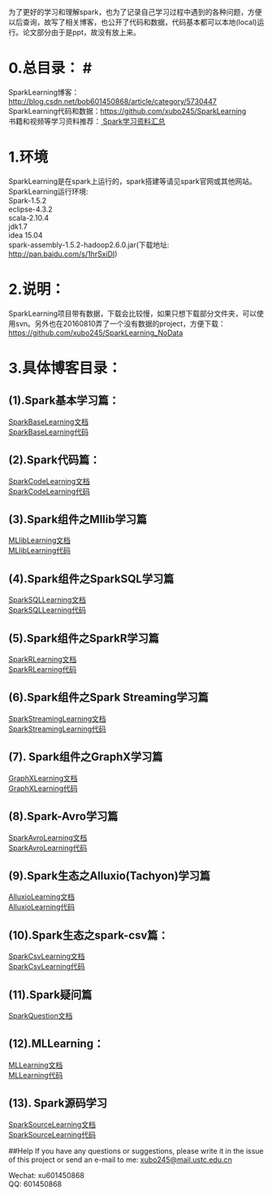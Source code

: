 
为了更好的学习和理解spark，也为了记录自己学习过程中遇到的各种问题，方便以后查询，故写了相关博客，也公开了代码和数据，代码基本都可以本地(local)运行。论文部分由于是ppt，故没有放上来。

# 0.总目录： #
SparkLearning博客：http://blog.csdn.net/bob601450868/article/category/5730447  
SparkLearning代码和数据：https://github.com/xubo245/SparkLearning  
书籍和视频等学习资料推荐：<a href="https://github.com/xubo245/SparkLearning/blob/master/docs/Spark%E5%AD%A6%E4%B9%A0%E8%B5%84%E6%96%99%E6%B1%87%E6%80%BB.md"> Spark学习资料汇总 </a>

# 1.环境 
SparkLearning是在spark上运行的，spark搭建等请见spark官网或其他网站。
SparkLearning运行环境:  
Spark-1.5.2  
eclipse-4.3.2  
scala-2.10.4  
jdk1.7  
idea 15.04  
spark-assembly-1.5.2-hadoop2.6.0.jar(下载地址: http://pan.baidu.com/s/1hrSxiDI)   


# 2.说明： 
SparkLearning项目带有数据，下载会比较慢，如果只想下载部分文件夹，可以使用svn。另外也在20160810弄了一个没有数据的project，方便下载：https://github.com/xubo245/SparkLearning_NoData

# 3.具体博客目录： 
## (1).Spark基本学习篇： 
[SparkBaseLearning文档](./docs/Spark/SparkBaseLearning)  
[SparkBaseLearning代码](./src/main/scala/org/apache/spark/examples)

## (2).Spark代码篇： 
[SparkCodeLearning文档](./docs/Spark/SparkCodeLearning)  
[SparkCodeLearning代码](./src/main/scala/org/apache/spark/rdd)

## (3).Spark组件之Mllib学习篇 
[MLlibLearning文档](./docs/Spark/MLlibLearning)  
[MLlibLearning代码](./src/main/scala/org/apache/spark/mllib)

## (4).Spark组件之SparkSQL学习篇 
[SparkSQLLearning文档](./docs/Spark/SparkSQLLearning)  
[SparkSQLLearning代码](./src/main/scala/org/apache/spark/sql)

## (5).Spark组件之SparkR学习篇 
[SparkRLearning文档](./docs/Spark/SparkRLearning)  
[SparkRLearning代码](./src/main/scala/org/apache/spark/R)

## (6).Spark组件之Spark Streaming学习篇 
[SparkStreamingLearning文档](./docs/Spark/SparkStreamingLearning)  
[SparkStreamingLearning代码](./src/main/scala/org/apache/spark/Streaming)

## (7). Spark组件之GraphX学习篇 
[GraphXLearning文档](./docs/Spark/GraphXLearning)  
[GraphXLearning代码](./src/main/scala/org/apache/spark/graphx)

## (8).Spark-Avro学习篇 
[SparkAvroLearning文档](./docs/Spark/SparkAvroLearning)  
[SparkAvroLearning代码](./src/main/scala/org/apache/spark/avro)

## (9).Spark生态之Alluxio(Tachyon)学习篇 
[AlluxioLearning文档](./docs/Spark/AlluxioLearning)  
[AlluxioLearning代码](./src/main/scala/org/apache/spark/tachyon)
 
## (10).Spark生态之spark-csv篇： 
[SparkCsvLearning文档](./docs/Spark/SparkCsvLearning)  
[SparkCsvLearning代码](./src/main/scala/org/apache/spark/sparkCSV)

## (11).Spark疑问篇 
[SparkQuestion文档](./docs/Spark/SparkQuestion)

## (12).MLLearning： 
[MLLearning文档](./docs/Spark/MLLearning)  
[MLLearning代码](./src/main/scala/org/apache/spark/ml)

## (13). Spark源码学习
[SparkSourceLearning文档](./docs/SparkSourceLearning)  
[SparkSourceLearning代码](./src/main/scala/org/apache/spark/sourceCode)


##Help 
If you have any questions or suggestions, please write it in the issue of this project or send an e-mail to me: xubo245@mail.ustc.edu.cn

Wechat: xu601450868  
QQ: 601450868